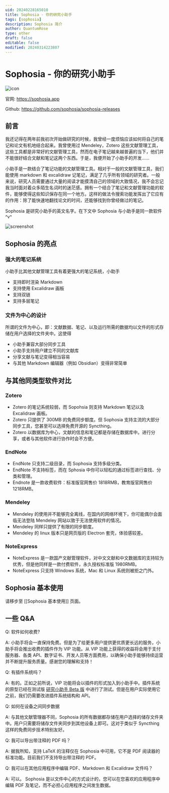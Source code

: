 ```yaml
---
uid: 20240228165010
title: Sophosia - 你的研究小助手
tags: [sophosia]
description: Sophosia 简介
author: QuantumRose
type: other
draft: false
editable: false
modified: 20240314223807
---
```


# Sophosia - 你的研究小助手

![icon](https://cdn.pkmer.cn/images/202403062126030.png!pkmer)

官网: <https://sophosia.app>

Github: <https://github.com/sophosia/sophosia-releases>

## 前言

我还记得在两年前我初次开始做研究的时候，我曾经一度烦恼应该如何将自己的笔记和论文有机地结合起来。我曾使用过 Mendeley，Zotero 这些文献管理工具，这些工具都是非常好的文献管理工具，然而在电子笔记越来越普遍的当下，他们并不能很好结合文献和笔记这两个东西。于是，我便开始了小助手的开发......

小助手是一款结合了笔记功能的文献管理工具。相对于一般的文献管理工具，我们能使用 markdown 和 excalidraw 记笔记，满足了几乎所有领域的研究者。一般来说，研究人员需要通过大量的阅读才能摸清自己的领域的大致情况，我不会忘记我当时面对着众多陌生名词时的迷茫感。拥有一个结合了笔记和文献管理功能的软件，能够使得这些知识保存在同一个地方。这样的做法令搜索功能发挥出了它应有的作用：除了能快速地翻找论文的时间，还能够找到你曾经做过的笔记。

Sophosia 是研究小助手的英文名字。在下文中 Sophosia 与小助手是同一款软件 ^v^

![screenshot](https://cdn.pkmer.cn/images/202403062126336.png!pkmer)

## Sophosia 的亮点

### 强大的笔记系统

小助手比其他文献管理工具有着更强大的笔记系统，小助手

- 支持即时渲染 Markdown
- 支持使用 Excalidraw 画板
- 支持双链
- 支持多层笔记

### 文件为中心的设计

所谓的文件为中心，即：文献数据、笔记、以及运行所需的数据均以文件的形式存储在用户选择的文件夹中。这使得

- 小助手兼容大部分同步工具
- 小助手支持用户建立不同的文献库
- 分享文献与笔记变得相当容易
- 与其他 Markdown 编辑器（例如 Obsidian）变得非常简单

## 与其他同类型软件对比

### Zotero

- Zotero 的笔记系统较弱，而 Sopohsia 则支持 Markdown 笔记以及 Excalidraw 画板。
- Zotero 只提供了 300MB 的免费同步额度。但 Sophosia 支持主流的大部分同步工具，您甚至可以选择免费开源的 Syncthing。
- Zotero 以数据库为中心，文献的信息和笔记都是存储在数据库中。进行分享，或者与其他软件进行协作时会不方便。

### EndNote

- EndNote 只支持二级目录，而 Sophosia 支持多级分类。
- EndNote 不支持标签，而在 Sphosia 中你可以轻松的通过标签进行查找、分类和管理。
- Endnote 是一款收费软件：标准版官网售价 1818RMB，教育版官网售价 1218RMB。

### Mendeley

- Mendeley 的使用并不能够完全离线，在国内的网络环境下，你可能偶尔会面临无法登陆 Mendeley 网站以致于无法使用软件的情况。
- Mendeley 同样只提供了有限的同步额度。
- Mendeley 的 linux 版本只是网页版的 Electron 套壳，体验感较差。

### NoteExpress

- NoteExpress 是一款国产文献管理软件，对中文文献和中文数据库的支持较为优秀，但是他同样是一款付费软件，永久授权标准版 1980RMB。
- NoteExpress 只支持 Windows 系统，Mac 和 Linux 系统则被拒之门外。

## Sophosia 基本使用

请移步至 [[Sophosia 基本使用]] 页面。

## 一些 Q&A

Q: 软件如何收费?

A: 小助手将会一直保持免费。但是为了给更多用户提供更优质更长远的服务，小助手将会推出收费的插件作为 VIP 功能。从 VIP 功能上获得的收益将会用于支付服务器、各类 API、数字证书、开发人员等方面费用，以确保小助手能够持续运营并不断提升服务质量。感谢您的理解和支持！

Q: 有插件系统吗？

A: 有的。正如之前所说，VIP 功能将会以插件的形式加入到小助手中。插件系统的原型已经在测试版 [研究小助手 Beta 版](https://github.com/ResearchHelper/research-helper) 中进行了测试。但是在用户实际使用它之前，我们仍需要改进插件系统结构和 API。

Q: 如何在设备之间同步数据

A: 与其他文献管理器不同，Sophosia 的所有数据都存储在用户选择的储存文件夹中。用户只需要将储存文件夹同步到其他设备上即可。这对于类似于 Syncthing 这样的免费同步技术特别友好。

Q: 我可以导出带注释的 PDF 吗？

A: 据我所知，支持 LaTeX 的注释仅在 Sophosia 中可用，它不是 PDF 阅读器的标准功能。目前我们不支持导出带注释的 PDF。

Q: 我可以在其他应用程序中编辑 PDF、Markdown 和 Excalidraw 文件吗？

A: 可以。 Sophosia 是以文件中心的方式设计的，您可以在您喜欢的应用程序中编辑 PDF 及笔记，而不必担心应用程序之间发生数据。
